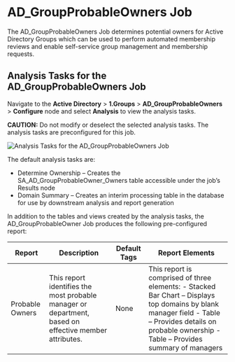 # AD_GroupProbableOwners Job

The AD_GroupProbableOwners Job determines potential owners for Active Directory Groups which can be
used to perform automated membership reviews and enable self-service group management and membership
requests.

## Analysis Tasks for the AD_GroupProbableOwners Job

Navigate to the **Active Directory** > **1.Groups** > **AD_GroupProbableOwners** > **Configure**
node and select **Analysis** to view the analysis tasks.

**CAUTION:** Do not modify or deselect the selected analysis tasks. The analysis tasks are
preconfigured for this job.

![Analysis Tasks for the AD_GroupProbableOwners Job](/img/versioned_docs/accessanalyzer_11.6/accessanalyzer/solutions/activedirectory/groups/groupprobableownersanalysis.webp)

The default analysis tasks are:

- Determine Ownership – Creates the SA_AD_GroupProbableOwner_Owners table accessible under the job’s
  Results node
- Domain Summary – Creates an interim processing table in the database for use by downstream
  analysis and report generation

In addition to the tables and views created by the analysis tasks, the AD_GroupProbableOwner Job
produces the following pre-configured report:

| Report          | Description                                                                                           | Default Tags | Report Elements                                                                                                                                                                                       |
| --------------- | ----------------------------------------------------------------------------------------------------- | ------------ | ----------------------------------------------------------------------------------------------------------------------------------------------------------------------------------------------------- |
| Probable Owners | This report identifies the most probable manager or department, based on effective member attributes. | None         | This report is comprised of three elements: - Stacked Bar Chart – Displays top domains by blank manager field - Table – Provides details on probable ownership - Table – Provides summary of managers |
